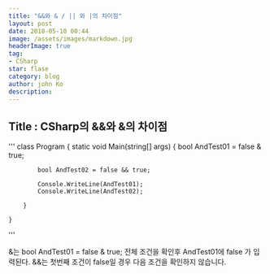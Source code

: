 ```yaml
---
title: "&&와 & / || 와 |의 차이점"
layout: post
date: 2018-05-10 00:44
image: /assets/images/markdown.jpg
headerImage: true
tag:
- CSharp
star: flase
category: blog
author: john Ko
description: 
---
```

## Title : CSharp의 &&와 &의 차이점
'''
   class Program
    {
        static void Main(string[] args)
        {
            bool AndTest01 = false & true;

            bool AndTest02 = false && true;

            Console.WriteLine(AndTest01);
            Console.WriteLine(AndTest02);
       
        }

    }
'''

&는 bool AndTest01 = false & true; 전체 조건을 확인후 AndTest01에 false 가 입력된다.
&&는 첫번째 조건이 false일 경우 다음 조건을 확인하지 않습니다.
 
